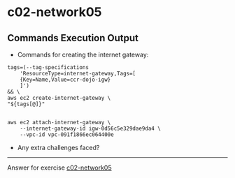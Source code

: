 # c02-network05

## Commands Execution Output

- Commands for creating the internet gateway:
```
tags=(--tag-specifications                  
    'ResourceType=internet-gateway,Tags=[
    {Key=Name,Value=ccr-dojo-igw}
    ]') 
&& \
aws ec2 create-internet-gateway \
"${tags[@]}"


aws ec2 attach-internet-gateway \
    --internet-gateway-id igw-0d56c5e329dae9da4 \
    --vpc-id vpc-091f1866ec064400e

```

- Any extra challenges faced?


<!-- Don't change anything below this point-->
***
Answer for exercise [c02-network05](https://github.com/devopsacademyau/academy/blob/893381c6f0b69434d9e8597d3d4b1c17f9bc1371/classes/02class/exercises/c02-network05/README.md)